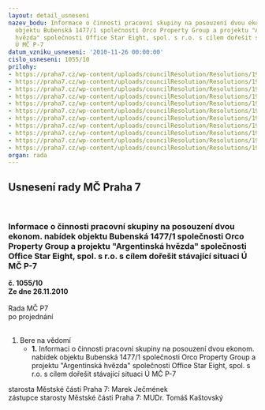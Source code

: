 ```yaml
---
layout: detail_usneseni
nazev_bodu: Informace o činnosti pracovní skupiny na posouzení dvou ekonom. nabídek
  objektu Bubenská 1477/1 společnosti Orco Property Group a projektu "Argentinská
  hvězda" společnosti Office Star Eight, spol. s r.o. s cílem dořešit stávající situaci
  Ú MČ P-7
datum_vzniku_usneseni: '2010-11-26 00:00:00'
cislo_usneseni: 1055/10
prilohy:
- https://praha7.cz/wp-content/uploads/councilResolution/Resolutions/19858/63-10-z%c3%a1pis_1_jedn%c3%a1n%c3%ad_prac_skupiny_o_nov%c3%a9_radnici.doc
- https://praha7.cz/wp-content/uploads/councilResolution/Resolutions/19858/63-10-z%c3%a1pis_2_jedn%c3%a1n%c3%ad_prac_skupiny_o_nov%c3%a9_radnici.doc
- https://praha7.cz/wp-content/uploads/councilResolution/Resolutions/19858/63-10-z%c3%a1pis_3_jedn%c3%a1n%c3%ad_prac_skupiny_o_nov%c3%a9_radnici.doc
- https://praha7.cz/wp-content/uploads/councilResolution/Resolutions/19858/63-10-z%c3%a1pis_4_jedn%c3%a1n%c3%ad_prac_skupiny_o_nov%c3%a9_radnici.doc
- https://praha7.cz/wp-content/uploads/councilResolution/Resolutions/19858/63-10-z%c3%a1pis_5_jedn%c3%a1n%c3%ad_prac_skupiny_o_nov%c3%a9_radnici.doc
- https://praha7.cz/wp-content/uploads/councilResolution/Resolutions/19858/63-10-z%c3%a1pis_6_jedn%c3%a1n%c3%ad_prac_skupiny_o_nov%c3%a9_radnici.doc
- https://praha7.cz/wp-content/uploads/councilResolution/Resolutions/19858/63-10-z%c3%a1pis_7_jedn%c3%a1n%c3%ad_prac_skupiny_o_nov%c3%a9_radnici.doc
- https://praha7.cz/wp-content/uploads/councilResolution/Resolutions/19858/63-10-z%c3%a1pis_8_jedn%c3%a1n%c3%ad_prac_skupiny_o_nov%c3%a9_radnici.doc
- https://praha7.cz/wp-content/uploads/councilResolution/Resolutions/19858/63-10-z%c3%a1pis_9_jedn%c3%a1n%c3%ad_prac_skupiny_o_nov%c3%a9_radnici.doc
- https://praha7.cz/wp-content/uploads/councilResolution/Resolutions/19858/63-10-z%c3%a1pis_10_jedn%c3%a1n%c3%ad_prac_skupiny_o_nov%c3%a9_radnici.doc
- https://praha7.cz/wp-content/uploads/councilResolution/Resolutions/19858/63-10-info_prac_skupina_radnice_z_061210.doc
organ: rada
---
```

<div id="ucUsn_pList" class="usn">
	<span><h2>Usnesení rady MČ Praha 7 </h2>
<br></span><div class="standBody">
<span><h3>Informace o činnosti pracovní skupiny na posouzení dvou ekonom. nabídek objektu Bubenská 1477/1 společnosti Orco Property Group a projektu "Argentinská hvězda" společnosti Office Star Eight, spol. s r.o. s cílem dořešit stávající situaci Ú MČ P-7</h3></span><div class="center">
		<strong>č. 1055/10</strong><br>
	</div>
<div class="center">
		<strong>Ze dne 26.11.2010</strong><br><br>
	</div>Rada MČ P7<br> po projednání<br><br><ol><li>Bere na vědomí<ul><li>
<strong>1.</strong> Informaci o činnosti pracovní skupiny na posouzení dvou ekonom. nabídek objektu Bubenská 1477/1 společnosti Orco Property Group a projektu "Argentinská hvězda" společnosti Office Star Eight, spol. s r.o. s cílem dořešit stávající situaci Ú MČ P-7</li></ul>
</li></ol>starosta Městské části Praha 7: Marek Ječmének<br>zástupce starosty Městské části Praha 7: MUDr. Tomáš Kaštovský 
</div>
</div>